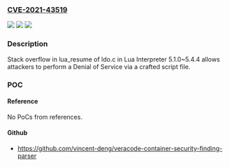 ### [CVE-2021-43519](https://cve.mitre.org/cgi-bin/cvename.cgi?name=CVE-2021-43519)
![](https://img.shields.io/static/v1?label=Product&message=n%2Fa&color=blue)
![](https://img.shields.io/static/v1?label=Version&message=n%2Fa&color=blue)
![](https://img.shields.io/static/v1?label=Vulnerability&message=n%2Fa&color=brighgreen)

### Description

Stack overflow in lua_resume of ldo.c in Lua Interpreter 5.1.0~5.4.4 allows attackers to perform a Denial of Service via a crafted script file.

### POC

#### Reference
No PoCs from references.

#### Github
- https://github.com/vincent-deng/veracode-container-security-finding-parser

